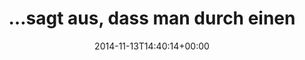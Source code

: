 ---
retweeted: false
source: <a href="http://twitter.com" rel="nofollow">Twitter Web Client</a>
entities:
  hashtags: []
  symbols: []
  user_mentions: []
  urls:
  - url: http://t.co/U6PeSUxj5q
    expanded_url: http://de.wikipedia.org/wiki/Ventilatortod
    display_url: de.wikipedia.org/wiki/Ventilato…
    indices:
    - '107'
    - '129'
display_text_range:
- '0'
- '129'
favorite_count: '1'
id_str: '532905783206625280'
truncated: false
retweet_count: '0'
id: '532905783206625280'
possibly_sensitive: false
created_at: Thu Nov 13 14:40:14 +0000 2014
favorited: false
full_text: "…sagt aus, dass man durch einen über Nacht in einem geschlossenen Raum
  laufenden Ventilator sterben kann –"
lang: de
quote_url: http://de.wikipedia.org/wiki/Ventilatortod
tags:
- pesos:twitter
date: '2014-11-13T14:40:14+00:00'
src: https://twitter.com/bascht/status/532905783206625280
original_url: https://twitter.com/bascht/status/532905783206625280
type: twitter_tweet
text: "…sagt aus, dass man durch einen über Nacht in einem geschlossenen Raum laufenden
  Ventilator sterben kann –"
title: "…sagt aus, dass man durch einen"

---